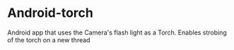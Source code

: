 # Android-torch
Android app that uses the Camera's flash light as a Torch.  Enables strobing of the torch on a new thread
